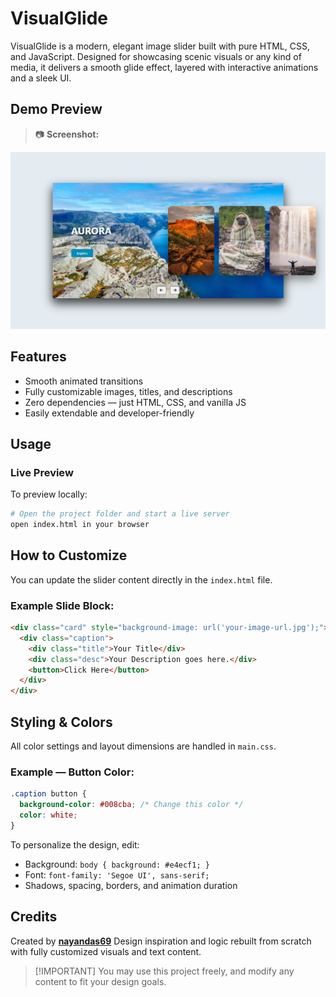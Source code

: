 # VisualGlide

VisualGlide is a modern, elegant image slider built with pure HTML, CSS, and JavaScript. Designed for showcasing scenic visuals or any kind of media, it delivers a smooth glide effect, layered with interactive animations and a sleek UI.

## Demo Preview

> 📷 **Screenshot:**

![VisualGlide Demo](https://raw.githubusercontent.com/nayandas69/visualglide/refs/heads/main/screenshot.png)

## Features

- Smooth animated transitions
- Fully customizable images, titles, and descriptions
- Zero dependencies — just HTML, CSS, and vanilla JS
- Easily extendable and developer-friendly

## Usage

### Live Preview

To preview locally:

```bash
# Open the project folder and start a live server
open index.html in your browser
```

## How to Customize

You can update the slider content directly in the `index.html` file.

### Example Slide Block:

```html
<div class="card" style="background-image: url('your-image-url.jpg');">
  <div class="caption">
    <div class="title">Your Title</div>
    <div class="desc">Your Description goes here.</div>
    <button>Click Here</button>
  </div>
</div>
```

## Styling & Colors

All color settings and layout dimensions are handled in `main.css`.

### Example — Button Color:

```css
.caption button {
  background-color: #008cba; /* Change this color */
  color: white;
}
```

To personalize the design, edit:

* Background: `body { background: #e4ecf1; }`
* Font: `font-family: 'Segoe UI', sans-serif;`
* Shadows, spacing, borders, and animation duration


## Credits

Created by **[nayandas69](https://github.com/nayandas69)**
Design inspiration and logic rebuilt from scratch with fully customized visuals and text content.

> \[!IMPORTANT]
> You may use this project freely, and modify any content to fit your design goals.
